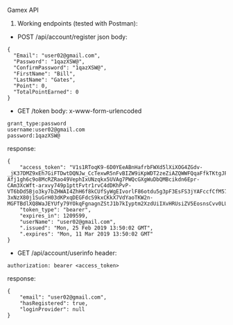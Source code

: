 ﻿Gamex API

1. Working endpoints (tested with Postman):
- POST /api/account/register
  json body:
```
{
  "Email": "user02@gmail.com",
  "Password": "1qazXSW@",
  "ConfirmPassword": "1qazXSW@",
  "FirstName": "Bill",
  "LastName": "Gates",
  "Point": 0,
  "TotalPointEarned": 0
}
```

- GET /token
body: x-www-form-urlencoded
```
grant_type:password
username:user02@gmail.com
password:1qazXSW@
```

response:
```
{
    "access_token": "V1s1RToqK9-6D0YEeABnHafrbFWXd5lXiXOG4ZGdv-_jK37DMZ9xEh7GiFTDwtDQNJw_CcTexwR5nFvBIZW9iKpWDT2zeZiAZQWWFQqaFfkTKtgJPnbCn599KBqBQO2acgOVXHYLFYv_1n6jHvsmQ-Afj1gh6c9o8McRZRao49VephIxUNzqkx5UVAg7PWQcGXgWuDbQMBcikdn6Epr-CAm3XcWft-arxvy749p1pttFvtr1rvC4dDKhPvP-VT6bDd5Bjo3ky7bZHWAI4ZhH6f8kCUfSyWgEIvorlF86otdu5g3pF3EsFS3jYAFccfCfM573cKLfnBM187PCgVjHy-3xNzX80j1SuGrH03dKPxqDEGFdcS9kxCKkX7VdYaoTKW2n-MGFTBdlXQ8WaJEYUfy79YOkqFgnagnZStJ1b7kIyptm2XzdUiIXvHRUsiZV5EosnsCvv0LU3Dlz_n4fUw3G8rjisaeswikzQB52VJR2xRXuw0Wf0CpejbUD4mt3",
    "token_type": "bearer",
    "expires_in": 1209599,
    "userName": "user02@gmail.com",
    ".issued": "Mon, 25 Feb 2019 13:50:02 GMT",
    ".expires": "Mon, 11 Mar 2019 13:50:02 GMT"
}
```

- GET /api/account/userinfo
header:
```
authorization: bearer <access_token>
```

response:
```
{
    "email": "user02@gmail.com",
    "hasRegistered": true,
    "loginProvider": null
}
```